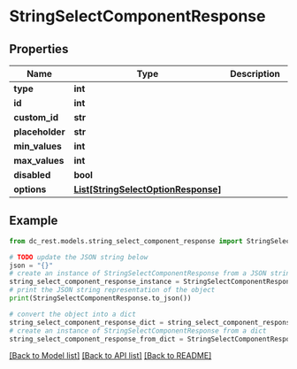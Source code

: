 # StringSelectComponentResponse


## Properties

Name | Type | Description | Notes
------------ | ------------- | ------------- | -------------
**type** | **int** |  | 
**id** | **int** |  | 
**custom_id** | **str** |  | 
**placeholder** | **str** |  | [optional] 
**min_values** | **int** |  | [optional] 
**max_values** | **int** |  | [optional] 
**disabled** | **bool** |  | [optional] 
**options** | [**List[StringSelectOptionResponse]**](StringSelectOptionResponse.md) |  | 

## Example

```python
from dc_rest.models.string_select_component_response import StringSelectComponentResponse

# TODO update the JSON string below
json = "{}"
# create an instance of StringSelectComponentResponse from a JSON string
string_select_component_response_instance = StringSelectComponentResponse.from_json(json)
# print the JSON string representation of the object
print(StringSelectComponentResponse.to_json())

# convert the object into a dict
string_select_component_response_dict = string_select_component_response_instance.to_dict()
# create an instance of StringSelectComponentResponse from a dict
string_select_component_response_from_dict = StringSelectComponentResponse.from_dict(string_select_component_response_dict)
```
[[Back to Model list]](../README.md#documentation-for-models) [[Back to API list]](../README.md#documentation-for-api-endpoints) [[Back to README]](../README.md)



